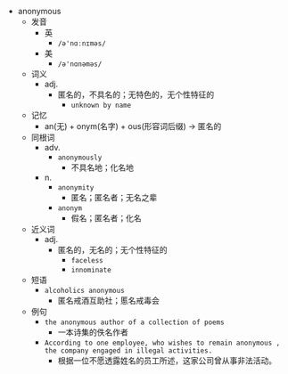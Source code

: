- anonymous
  - 发音
    - 英
      - `/ə'nɑːnɪməs/`
    - 美
      - `/ə'nɑnəməs/`
  - 词义
    - adj.
      - 匿名的，不具名的；无特色的，无个性特征的
        - `unknown by name`
  - 记忆
    - an(无) + onym(名字) + ous(形容词后缀) → 匿名的
  - 同根词
    - adv.
      - `anonymously`
        - 不具名地；化名地
    - n.
      - `anonymity`
        - 匿名；匿名者；无名之辈
      - `anonym`
        - 假名；匿名者；化名
  - 近义词
    - adj.
      - 匿名的，无名的；无个性特征的
        - `faceless`
        - `innominate`
  - 短语
    - `alcoholics anonymous`
      - 匿名戒酒互助社；慝名戒毒会 
  - 例句
    - `the anonymous author of a collection of poems`
      - 一本诗集的佚名作者
    - `According to one employee, who wishes to remain anonymous , the company engaged in illegal activities.`
      - 根据一位不愿透露姓名的员工所述，这家公司曾从事非法活动。

